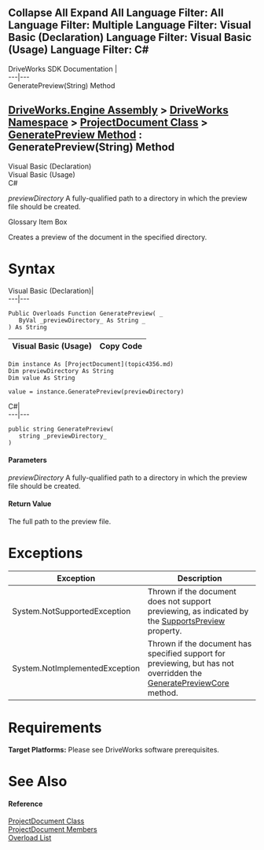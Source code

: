 Collapse All Expand All Language Filter: All  Language Filter: Multiple  Language Filter: Visual Basic (Declaration) Language Filter: Visual Basic (Usage) Language Filter: C#  
---  
DriveWorks SDK Documentation  |   
---|---  
GeneratePreview(String) Method   
  
[DriveWorks.Engine Assembly](topic2156.md) > [DriveWorks Namespace](topic2159.md) > [ProjectDocument Class](topic4356.md) > [GeneratePreview Method](topic4374.md) : GeneratePreview(String) Method  
---  
  
Visual Basic (Declaration)    
Visual Basic (Usage)    
C# 

_previewDirectory_
    A fully-qualified path to a directory in which the preview file should be created.

Glossary Item Box

Creates a preview of the document in the specified directory. 

# Syntax

Visual Basic (Declaration)|   
---|---  
      
    
    Public Overloads Function GeneratePreview( _
       ByVal _previewDirectory_ As String _
    ) As String  
  
Visual Basic (Usage)| Copy Code  
---|---  
      
    
    Dim instance As [ProjectDocument](topic4356.md)
    Dim previewDirectory As String
    Dim value As String
     
    value = instance.GeneratePreview(previewDirectory)  
  
C#|   
---|---  
      
    
    public string GeneratePreview( 
       string _previewDirectory_
    )  
  
#### Parameters

 _previewDirectory_
    A fully-qualified path to a directory in which the preview file should be created.

#### Return Value

The full path to the preview file.

# Exceptions

Exception| Description  
---|---  
System.NotSupportedException| Thrown if the document does not support previewing, as indicated by the [SupportsPreview](topic4396.md) property.  
System.NotImplementedException| Thrown if the document has specified support for previewing, but has not overridden the [GeneratePreviewCore](topic4377.md) method.  
  
# Requirements

**Target Platforms:** Please see DriveWorks software prerequisites.

# See Also

#### Reference

[ProjectDocument Class](topic4356.md)   
[ProjectDocument Members](topic4357.md)   
[Overload List](topic4374.md)



